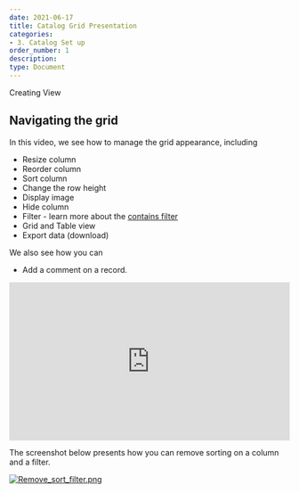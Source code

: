 ```yaml
---
date: 2021-06-17
title: Catalog Grid Presentation
categories:
- 3. Catalog Set up
order_number: 1
description:
type: Document
---
```

Creating View


## Navigating the grid

In this video, we see how to manage the grid appearance, including
* Resize column
* Reorder column
* Sort column
* Change the row height
* Display image
* Hide column
* Filter - learn more about the [contains filter](/3.%20catalog%20set%20up/Contains-Filter/)
* Grid and Table view
* Export data (download)


We also see how you can

* Add a comment on a record. 


<div style="position: relative; padding-bottom: 56.25%; height: 0;"><iframe src="https://www.loom.com/embed/e862e68f5afe495e827c28835ec38474" frameborder="0" webkitallowfullscreen mozallowfullscreen allowfullscreen style="position: absolute; top: 0; left: 0; width: 100%; height: 100%;"></iframe></div>

The screenshot below presents how you can remove sorting on a column and a filter.

[![Remove_sort_filter.png](/user-documentation/images/Remove_sort_filter.png)](/user-documentation/images/Remove_sort_filter.png)
